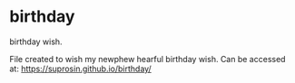 # birthday 
birthday wish. 

File created to wish my newphew  hearful birthday wish.
Can be accessed at: https://suprosin.github.io/birthday/
